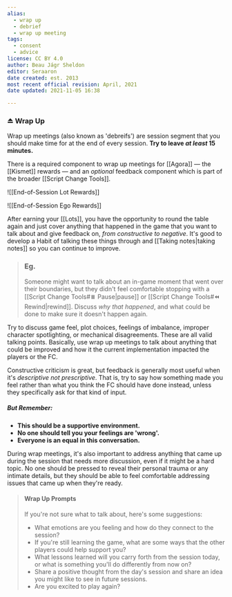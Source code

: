 ```yaml
---
alias:
  - wrap up
  - debrief
  - wrap up meeting
tags:
  - consent
  - advice
license: CC BY 4.0
author: Beau Jágr Sheldon
editor: Seraaron
date created: est. 2013
most recent official revision: April, 2021
date updated: 2021-11-05 16:38

---
```


### ⏏️ Wrap Up

Wrap up meetings (also known as 'debreifs') are session segment that you should make time for at the end of every session. **Try to leave _at least_ 15 minutes.**

There is a required component to wrap up meetings for [[Agora]] — the [[Kismet]] rewards — and an _optional_ feedback component which is part of the broader [[Script Change Tools]].

![[End-of-Session Lot Rewards]]

![[End-of-Session Ego Rewards]]

After earning your [[Lots]], you have the opportunity to round the table again and just cover anything that happened in the game that you want to talk about and give feedback on, _from constructive to negative_. It's good to develop a Habit of talking these things through and [[Taking notes|taking notes]] so you can continue to improve.

> ### Eg.
> Someone might want to talk about an in-game moment that went over their boundaries, but they didn't feel comfortable stopping with a [[Script Change Tools#⏸️ Pause|pause]] or [[Script Change Tools#⏪ Rewind|rewind]]. Discuss _why that happened_, and what could be done to make sure it doesn't happen again.

Try to discuss game feel, plot choices, feelings of imbalance, improper character spotlighting, or mechanical disagreements. These are all valid talking points. Basically, use wrap up meetings to talk about anything that could be improved and how it the current implementation impacted the players or the FC.

Constructive criticism is great, but feedback is generally most useful when it's _descriptive not prescriptive_. That is, try to say how something made you feel rather than what you think the FC should have done instead, unless they specifically ask for that kind of input.

##### But Remember:

-   **This should be a supportive environment.**
-   **No one should tell you your feelings are 'wrong'.**
-   **Everyone is an equal in this conversation.**

During wrap meetings, it's also important to address anything that came up during the session that needs more discussion, even if it might be a hard topic. No one should be pressed to reveal their personal trauma or any intimate details, but they should be able to feel comfortable addressing issues that came up when they're ready.

> #### Wrap Up Prompts
>
> If you're not sure what to talk about, here's some suggestions:
>
> -   What emotions are you feeling and how do they connect to the session?
> -   If you're still learning the game, what are some ways that the other players could help support you?
> -   What lessons learned will you carry forth from the session today, or what is something you'll do differently from now on?
> -   Share a positive thought from the day's session and share an idea you might like to see in future sessions.
> -   Are you excited to play again?
